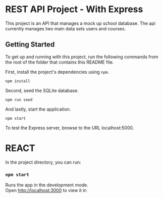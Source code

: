 # REST API Project - With Express

This project is an API that manages a mock up school database. The api currently manages two main data sets users and courses.


## Getting Started

To get up and running with this project, run the following commands from the root of the folder that contains this README file.

First, install the project's dependencies using `npm`.

```
npm install

```

Second, seed the SQLite database.

```
npm run seed
```

And lastly, start the application.

```
npm start
```

To test the Express server, browse to the URL localhost:5000.


# REACT


In the project directory, you can run:

### `npm start`

Runs the app in the development mode.<br />
Open [http://localhost:3000](http://localhost:3000) to view it in
